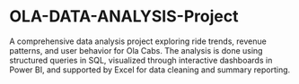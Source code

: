 # OLA-DATA-ANALYSIS-Project
A comprehensive data analysis project exploring ride trends, revenue patterns, and user behavior for Ola Cabs. The analysis is done using structured queries in SQL, visualized through interactive dashboards in Power BI, and supported by Excel for data cleaning and summary reporting.
